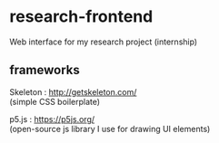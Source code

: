 # research-frontend
Web interface for my research project (internship) 

## frameworks

Skeleton : http://getskeleton.com/  
(simple CSS boilerplate)  

p5.js : https://p5js.org/  
(open-source js library I use for drawing UI elements)
